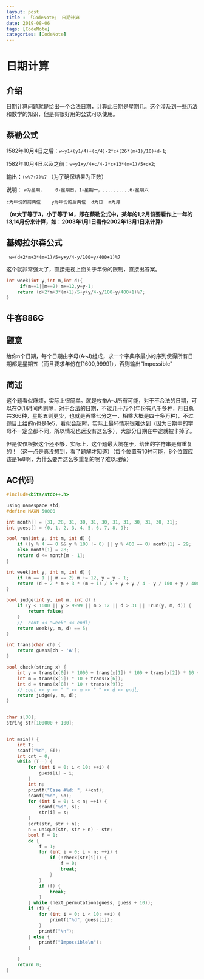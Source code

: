 ```yaml
---
layout: post
title : 「CodeNote」 日期计算
date: 2019-08-06
tags: [CodeNote]
categories: [CodeNote]
---
```


# 日期计算

## 介绍

日期计算问题就是给出一个合法日期，计算此日期是星期几。这个涉及到一些历法和数学的知识，但是有很好用的公式可以使用。

## 蔡勒公式

1582年10月4日之后：`w=y1+(y1/4)+(c/4)-2*c+(26*(m+1)/10)+d-1`;

1582年10月4日以及之前：`w=y1+y/4+c/4-2*c+13*(m+1)/5+d+2`;

输出：`(w%7+7)%7`     （为了确保结果为正数）

说明： `w为星期，    0-星期日，1-星期一，..........6-星期六`

`c为年份的前两位    y为年份的后两位  d为日  m为月`

**（m大于等于3，小于等于14，即在蔡勒公式中，某年的1,2月份要看作上一年的13,14月份来计算，如：2003年1月1日看作2002年13月1日来计算）**

## 基姆拉尔森公式

` w=(d+2*m+3*(m+1)/5+y+y/4-y/100+y/400+1)%7`

这个就非常强大了，直接无视上面关于年份的限制，直接出答案。

```c
int week(int y,int m,int d){
	 if(m==1||m==2) m+=12,y=y-1;
	return (d+2*m+3*(m+1)/5+y+y/4-y/100+y/400+1)%7;
}
```

## 牛客886G

## 题意

给你n个日期，每个日期由字母(A~J)组成，求一个字典序最小的序列使得所有日期都是星期五（而且要求年份在[1600,9999]），否则输出"Impossible"

## 简述

这个题看似麻烦，实际上很简单。就是枚举A~J所有可能，对于不合法的日期，可以在O(1)时间内剔除，对于合法的日期，不过几十万个(年份有八千多种，月日总共366种，星期五则更少，也就是再乘七分之一，相乘大概是四十多万种)，不过题目上给的n也是1e5，看似会超时，实际上最坏情况很难达到（因为日期中的字母不一定全都不同，所以情况也远没有这么多），大部分日期在中途就被卡掉了。

但是仅仅根据这个还不够，实际上，这个题最大坑在于，给出的字符串是有重复的！（这一点是真没想到，看了题解才知道）（每个位置有10种可能，8个位置应该是1e8啊，为什么要弄这么多重复的呢？难以理解）

## AC代码

```c
#include<bits/stdc++.h>

using namespace std;
#define MAXN 50000

int month[] = {31, 28, 31, 30, 31, 30, 31, 31, 30, 31, 30, 31};
int guess[] = {0, 1, 2, 3, 4, 5, 6, 7, 8, 9};

bool run(int y, int m, int d) {
    if ((y % 4 == 0 && y % 100 != 0) || y % 400 == 0) month[1] = 29;
    else month[1] = 28;
    return d <= month[m - 1];
}

int week(int y, int m, int d) {
    if (m == 1 || m == 2) m += 12, y = y - 1;
    return (d + 2 * m + 3 * (m + 1) / 5 + y + y / 4 - y / 100 + y / 400 + 1) % 7;
}

bool judge(int y, int m, int d) {
    if (y < 1600 || y > 9999 || m > 12 || d > 31 || !run(y, m, d)) {
        return false;
    }
    //  cout << "week" << endl;
    return week(y, m, d) == 5;
}

int trans(char ch) {
    return guess[ch - 'A'];
}

bool check(string x) {
    int y = trans(x[0]) * 1000 + trans(x[1]) * 100 + trans(x[2]) * 10 + trans(x[3]);
    int m = trans(x[5]) * 10 + trans(x[6]);
    int d = trans(x[8]) * 10 + trans(x[9]);
    // cout << y << " " << m << " " << d << endl;
    return judge(y, m, d);
}


char s[30];
string str[100000 + 100];


int main() {
    int T;
    scanf("%d", &T);
    int cnt = 0;
    while (T--) {
        for (int i = 0; i < 10; ++i) {
            guess[i] = i;
        }
        int n;
        printf("Case #%d: ", ++cnt);
        scanf("%d", &n);
        for (int i = 0; i < n; ++i) {
            scanf("%s", s);
            str[i] = s;
        }
        sort(str, str + n);
        n = unique(str, str + n) - str;
        bool f = 1;
        do {
            f = 1;
            for (int i = 0; i < n; ++i) {
                if (!check(str[i])) {
                    f = 0;
                    break;
                }
            }
            if (f) {
                break;
            }
        } while (next_permutation(guess, guess + 10));
        if (f) {
            for (int i = 0; i < 10; ++i) {
                printf("%d", guess[i]);
            }
            printf("\n");
        } else {
            printf("Impossible\n");
        }

    }
    return 0;
}
```



